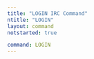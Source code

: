 ```yaml
---
title: "LOGIN IRC Command"
ntitle: "LOGIN"
layout: command
notstarted: true

command: LOGIN
---
```

